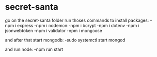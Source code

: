 # secret-santa
go on the secret-santa folder
run thoses commands to install packages: 
-npm i express
-npm i nodemon
-npm i bcrypt
-npm i dotenv
-npm i jsonwebtoken
-npm i validator
-npm i mongoose

and after that start mongodb:
-sudo systemctl start mongod

and run node:
-npm run start